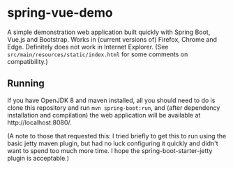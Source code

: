# spring-vue-demo

A simple demonstration web application built quickly with Spring Boot, Vue.js
and Bootstrap. Works in (current versions of) Firefox, Chrome and Edge.
Definitely does not work in Internet Explorer. (See
`src/main/resources/static/index.html` for some comments on compatibility.)

## Running

If you have OpenJDK 8 and maven installed, all you should need to do is clone
this repository and run `mvn spring-boot:run`, and (after dependency installation
and compilation) the web application will be available at http://localhost:8080/.

(A note to those that requested this: I tried briefly to get this to run using
the basic jetty maven plugin, but had no luck configuring it quickly and didn't
want to spend too much more time. I hope the spring-boot-starter-jetty plugin
is acceptable.)
